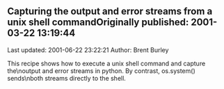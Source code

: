 ## Capturing the output and error streams from a unix shell commandOriginally published: 2001-03-22 13:19:44 
Last updated: 2001-06-22 23:22:21 
Author: Brent Burley 
 
This recipe shows how to execute a unix shell command and capture the\noutput and error streams in python.  By contrast, os.system() sends\nboth streams directly to the shell.